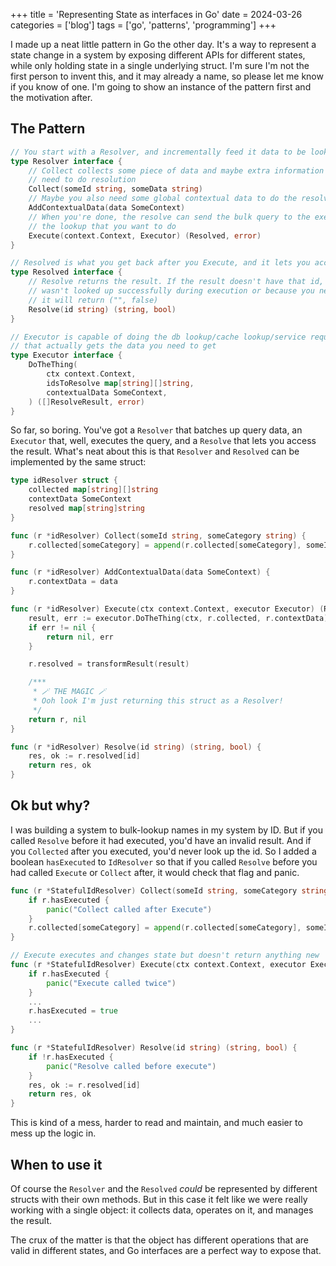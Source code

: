 +++
title = 'Representing State as interfaces in Go'
date = 2024-03-26
categories = ['blog']
tags = ['go', 'patterns', 'programming']
+++

I made up a neat little pattern in Go the other day. It's a way to represent a state change in a system by exposing
different APIs for different states, while only holding state in a single underlying struct. I'm sure I'm not the first
person to invent this, and it may already a name, so please let me know if you know of one.  I'm going to show an
instance of the pattern first and the motivation after.

## The Pattern

```go
// You start with a Resolver, and incrementally feed it data to be looked up
type Resolver interface {
    // Collect collects some piece of data and maybe extra information about it that you
    // need to do resolution
    Collect(someId string, someData string)
    // Maybe you also need some global contextual data to do the resolve
    AddContextualData(data SomeContext)
    // When you're done, the resolve can send the bulk query to the executor to perform
    // the lookup that you want to do
    Execute(context.Context, Executor) (Resolved, error)
}

// Resolved is what you get back after you Execute, and it lets you access the resolved data
type Resolved interface {
    // Resolve returns the result. If the result doesn't have that id, either because it
    // wasn't looked up successfully during execution or because you never [Collect]ed it,
    // it will return ("", false)
    Resolve(id string) (string, bool)
}

// Executor is capable of doing the db lookup/cache lookup/service request/http request
// that actually gets the data you need to get
type Executor interface {
    DoTheThing(
        ctx context.Context,
        idsToResolve map[string][]string,
        contextualData SomeContext,
    ) ([]ResolveResult, error)
}

```

So far, so boring.  You've got a `Resolver` that batches up query data, an `Executor` that, well, executes the query,
 and a `Resolve` that lets you access the result.  What's neat about this is that `Resolver` and `Resolved` can be
 implemented by the same struct:

```go
type idResolver struct {
	collected map[string][]string
	contextData SomeContext
	resolved map[string]string
}

func (r *idResolver) Collect(someId string, someCategory string) {
	r.collected[someCategory] = append(r.collected[someCategory], someId)
}

func (r *idResolver) AddContextualData(data SomeContext) {
	r.contextData = data
}

func (r *idResolver) Execute(ctx context.Context, executor Executor) (Resolved, error) {
	result, err := executor.DoTheThing(ctx, r.collected, r.contextData)
	if err != nil {
		return nil, err
	}

	r.resolved = transformResult(result)

	/***
	 * 🪄 THE MAGIC 🪄
	 * Ooh look I'm just returning this struct as a Resolver!
	 */
	return r, nil
}

func (r *idResolver) Resolve(id string) (string, bool) {
	res, ok := r.resolved[id]
	return res, ok
}
```

## Ok but why?

I was building a system to bulk-lookup names in my system by ID.  But if you called `Resolve` before it had executed,
you'd have an invalid result.  And if you `Collected` after you executed, you'd never look up the id.  So I added a
boolean `hasExecuted` to `IdResolver` so that if you called `Resolve` before you had called `Execute` or `Collect`
after, it would check that flag and panic.

```go
func (r *StatefulIdResolver) Collect(someId string, someCategory string) {
    if r.hasExecuted {
        panic("Collect called after Execute")
    }
	r.collected[someCategory] = append(r.collected[someCategory], someId)
}

// Execute executes and changes state but doesn't return anything new
func (r *StatefulIdResolver) Execute(ctx context.Context, executor Executor) error {
    if r.hasExecuted {
        panic("Execute called twice")
    }
    ...
    r.hasExecuted = true
    ...
}

func (r *StatefulIdResolver) Resolve(id string) (string, bool) {
    if !r.hasExecuted {
        panic("Resolve called before execute")
    }
	res, ok := r.resolved[id]
	return res, ok
}
```

This is kind of a mess, harder to read and maintain, and much easier to mess up the logic in.

## When to use it

Of course the `Resolver` and the `Resolved` *could* be represented by different structs with their own methods.  But in
this case it felt like we were really working with a single object:  it collects data, operates on it, and manages the
result.

The crux of the matter is that the object has different operations that are valid in different states, and Go interfaces
are a perfect way to expose that.

<!--  LocalWords:  someData AddContextualData SomeContext
 -->
